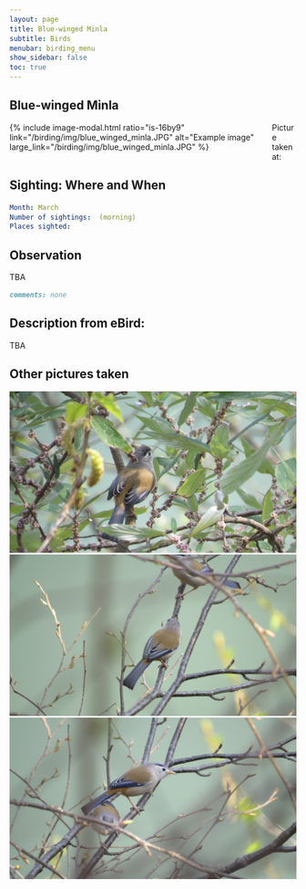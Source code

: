 ```yaml
---
layout: page
title: Blue-winged Minla
subtitle: Birds
menubar: birding_menu
show_sidebar: false
toc: true
---
```


## Blue-winged Minla

<div class="columns">
<div class="column is-6">
{% include image-modal.html ratio="is-16by9" link="/birding/img/blue_winged_minla.JPG" alt="Example image" large_link="/birding/img/blue_winged_minla.JPG" %}
</div>
<div class="column is-6">
Picture taken at:
</div>
</div>

## Sighting: Where and When
```yaml
Month: March
Number of sightings:  (morning)
Places sighted: 
```

## Observation
TBA

```markdown
comments: none
```

## Description from eBird:
TBA


## Other pictures taken
![blue_winged_minla 1](/birding/img/blue_winged_minla1.JPG)
![blue_winged_minla 2](/birding/img/blue_winged_minla2.JPG)
![blue_winged_minla 3](/birding/img/blue_winged_minla3.JPG)
